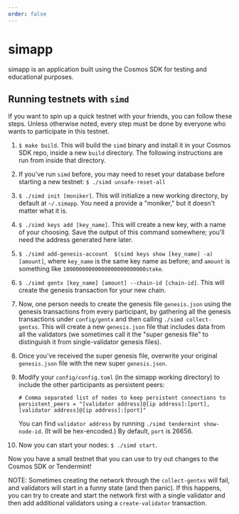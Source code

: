 ```yaml
---
order: false
---
```


# simapp

simapp is an application built using the Cosmos SDK for testing and educational purposes.

## Running testnets with `simd`

If you want to spin up a quick testnet with your friends, you can follow these steps.
Unless otherwise noted, every step must be done by everyone who wants to participate
in this testnet.

1. `$ make build`. This will build the `simd` binary and install it in your Cosmos SDK repo,
    inside a new `build` directory. The following instructions are run from inside
    that directory.
2. If you've run `simd` before, you may need to reset your database before starting a new
    testnet: `$ ./simd unsafe-reset-all`
3. `$ ./simd init [moniker]`. This will initialize a new working directory, by default at
    `~/.simapp`. You need a provide a "moniker," but it doesn't matter what it is.
4. `$ ./simd keys add [key_name]`. This will create a new key, with a name of your choosing.
    Save the output of this command somewhere; you'll need the address generated here later.
5. `$ ./simd add-genesis-account  $(simd keys show [key_name] -a) [amount]`, where `key_name`
    is the same key name as before; and `amount` is something like `10000000000000000000000000stake`.
6. `$ ./simd gentx [key_name] [amount] --chain-id [chain-id]`. This will create the
    genesis transaction for your new chain.
7. Now, one person needs to create the genesis file `genesis.json` using the genesis transactions
   from every participant, by gathering all the genesis transactions under `config/gentx` and then
   calling `./simd collect-gentxs`. This will create a new `genesis.json` file that includes data
   from all the validators (we sometimes call it the "super genesis file" to distinguish it from
   single-validator genesis files).
8. Once you've received the super genesis file, overwrite your original `genesis.json` file with
    the new super `genesis.json`.
9. Modify your `config/config.toml` (in the simapp working directory) to include the other participants as
    persistent peers:

    ```text
    # Comma separated list of nodes to keep persistent connections to
    persistent_peers = "[validator address]@[ip address]:[port],[validator address]@[ip address]:[port]"
    ```

    You can find `validator address` by running `./simd tendermint show-node-id`. (It will be hex-encoded.)
    By default, `port` is 26656.
10. Now you can start your nodes: `$ ./simd start`.

Now you have a small testnet that you can use to try out changes to the Cosmos SDK or Tendermint!

NOTE: Sometimes creating the network through the `collect-gentxs` will fail, and validators will start
in a funny state (and then panic). If this happens, you can try to create and start the network first
with a single validator and then add additional validators using a `create-validator` transaction.
